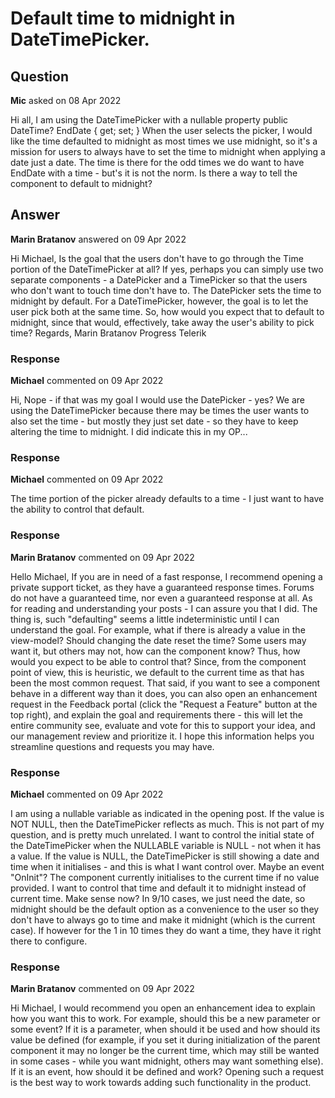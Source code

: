 # Default time to midnight in DateTimePicker.

## Question

**Mic** asked on 08 Apr 2022

Hi all, I am using the DateTimePicker with a nullable property public DateTime? EndDate { get; set; } When the user selects the picker, I would like the time defaulted to midnight as most times we use midnight, so it's a mission for users to always have to set the time to midnight when applying a date just a date. The time is there for the odd times we do want to have EndDate with a time - but's it is not the norm. Is there a way to tell the component to default to midnight?

## Answer

**Marin Bratanov** answered on 09 Apr 2022

Hi Michael, Is the goal that the users don't have to go through the Time portion of the DateTimePicker at all? If yes, perhaps you can simply use two separate components - a DatePicker and a TimePicker so that the users who don't want to touch time don't have to. The DatePicker sets the time to midnight by default. For a DateTimePicker, however, the goal is to let the user pick both at the same time. So, how would you expect that to default to midnight, since that would, effectively, take away the user's ability to pick time? Regards, Marin Bratanov Progress Telerik

### Response

**Michael** commented on 09 Apr 2022

Hi, Nope - if that was my goal I would use the DatePicker - yes? We are using the DateTimePicker because there may be times the user wants to also set the time - but mostly they just set date - so they have to keep altering the time to midnight. I did indicate this in my OP...

### Response

**Michael** commented on 09 Apr 2022

The time portion of the picker already defaults to a time - I just want to have the ability to control that default.

### Response

**Marin Bratanov** commented on 09 Apr 2022

Hello Michael, If you are in need of a fast response, I recommend opening a private support ticket, as they have a guaranteed response times. Forums do not have a guaranteed time, nor even a guaranteed response at all. As for reading and understanding your posts - I can assure you that I did. The thing is, such "defaulting" seems a little indeterministic until I can understand the goal. For example, what if there is already a value in the view-model? Should changing the date reset the time? Some users may want it, but others may not, how can the component know? Thus, how would you expect to be able to control that? Since, from the component point of view, this is heuristic, we default to the current time as that has been the most common request. That said, if you want to see a component behave in a different way than it does, you can also open an enhancement request in the Feedback portal (click the "Request a Feature" button at the top right), and explain the goal and requirements there - this will let the entire community see, evaluate and vote for this to support your idea, and our management review and prioritize it. I hope this information helps you streamline questions and requests you may have.

### Response

**Michael** commented on 09 Apr 2022

I am using a nullable variable as indicated in the opening post. If the value is NOT NULL, then the DateTimePicker reflects as much. This is not part of my question, and is pretty much unrelated. I want to control the initial state of the DateTimePicker when the NULLABLE variable is NULL - not when it has a value. If the value is NULL, the DateTimePicker is still showing a date and time when it initialises - and this is what I want control over. Maybe an event "OnInit"? The component currently initialises to the current time if no value provided. I want to control that time and default it to midnight instead of current time. Make sense now? In 9/10 cases, we just need the date, so midnight should be the default option as a convenience to the user so they don't have to always go to time and make it midnight (which is the current case). If however for the 1 in 10 times they do want a time, they have it right there to configure.

### Response

**Marin Bratanov** commented on 09 Apr 2022

Hi Michael, I would recommend you open an enhancement idea to explain how you want this to work. For example, should this be a new parameter or some event? If it is a parameter, when should it be used and how should its value be defined (for example, if you set it during initialization of the parent component it may no longer be the current time, which may still be wanted in some cases - while you want midnight, others may want something else). If it is an event, how should it be defined and work? Opening such a request is the best way to work towards adding such functionality in the product.
